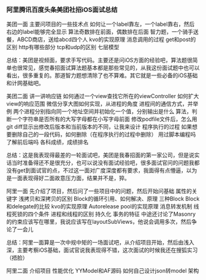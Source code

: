 ### 阿里腾讯百度头条美团社招iOS面试总结

美团一面
主要问项目的一些技术点
如何让一个label靠左，一个label靠右，然后右边的label能够完全显示
算法奇数排在前面，偶数排在后面
智力题，一个骑手送餐，ABCD商店，送给abcd四个人
kvo的实现原理
消息调用的过程
get和post的区别
http有哪些部分
tcp和udp的区别
七层模型

总结：美团是视频面，要求手写代码。主要还是问iOS方面的经验吧，算法题很简单也很常见，感觉春招面试算法题基本都是那些常见的，从我这份面试题中也可以看出，很多重复的。那道智力题想清除了也不算难。其它就是一些必备的iOS基础和计网基础吧。

美团二面
讲一讲响应链
如何通过一个view查找它所在的viewController
如何扩大view的响应范围
微信分享大图如何实现，从进程的角度
进程间的通信方式，并举例
两个进程分别指向同一个地址空间并初始化一个值，分别输出是什么
算法，判断一个字符串是否所有的大写字母都在小写字母前面
修改podfile文件后，怎么用git diff显示出修改后版本和当前版本的不同，让我来设计
程序执行的过程
如果想要删除自己的一段代码，如何删除（在程序执行的过程中删除）
用过脚本编程吗
了解前后端吗
各科成绩，成绩排名

总结：这是我表现得最差的一轮面试吧，美团是我春招面的第一家公司，但是说实话当时准备得还不是很充分，也可以说没有面试经验吧，很多面试官问的问题我都没有get到面试官的点，不过这一面对广度深度都有要求，我面得有点懵逼，以为是一面表现得好二面故意压力面，结果并不是，猝。

阿里一面
先介绍了项目，然后问了一些项目中的问题，然后开始问基础
属性的关键字
浅拷贝和深拷贝的区别
Block的循环引用、如何解决、原理
三种Block
Block和delegate的比较
kvo的实现原理
Autorelease pool的实现原理
消息转发机制
线程死锁的四个条件
进程和线程的区别
持久化
事务的特征
中途还讨论了Masonry的约束应该写在哪里，我说应该写在layoutSubViews，他说会调用多次，然后争论了一会儿

总结：阿里一面算是一次中规中矩的一场面试吧，从介绍项目开始，然后由浅入深，主要考察iOS基础，面试官说我表现得不错，这次面试的时候我还在搜狐实习（捂脸）

阿里二面
介绍项目
性能优化
YYModel和AF源码
如何自己设计json转model
架构






